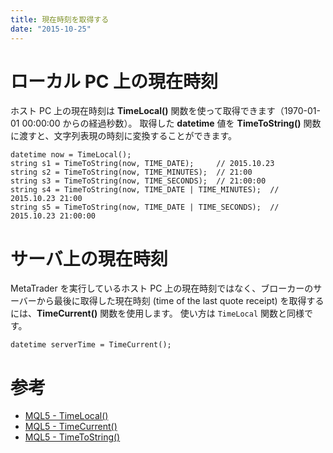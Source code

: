 ```yaml
---
title: 現在時刻を取得する
date: "2015-10-25"
---
```



ローカル PC 上の現在時刻
====
ホスト PC 上の現在時刻は **TimeLocal()** 関数を使って取得できます（1970-01-01 00:00:00 からの経過秒数）。
取得した **datetime** 値を **TimeToString()** 関数に渡すと、文字列表現の時刻に変換することができます。

```mql
datetime now = TimeLocal();
string s1 = TimeToString(now, TIME_DATE);     // 2015.10.23
string s2 = TimeToString(now, TIME_MINUTES);  // 21:00
string s3 = TimeToString(now, TIME_SECONDS);  // 21:00:00
string s4 = TimeToString(now, TIME_DATE | TIME_MINUTES);  // 2015.10.23 21:00
string s5 = TimeToString(now, TIME_DATE | TIME_SECONDS);  // 2015.10.23 21:00:00
```

サーバ上の現在時刻
====
MetaTrader を実行しているホスト PC 上の現在時刻ではなく、ブローカーのサーバーから最後に取得した現在時刻 (time of the last quote receipt) を取得するには、**TimeCurrent()** 関数を使用します。
使い方は `TimeLocal` 関数と同様です。

```mql
datetime serverTime = TimeCurrent();
```

参考
====
- [MQL5 - TimeLocal()](https://www.mql5.com/en/docs/dateandtime/timelocal)
- [MQL5 - TimeCurrent()](https://www.mql5.com/en/docs/dateandtime/timecurrent)
- [MQL5 - TimeToString()](https://www.mql5.com/en/docs/convert/timetostring)

